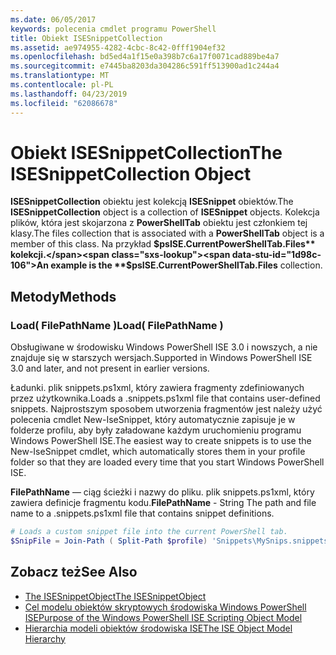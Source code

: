```yaml
---
ms.date: 06/05/2017
keywords: polecenia cmdlet programu PowerShell
title: Obiekt ISESnippetCollection
ms.assetid: ae974955-4282-4cbc-8c42-0fff1904ef32
ms.openlocfilehash: bd5ed4a1f15e0a398b7c6a17f0071cad889be4a7
ms.sourcegitcommit: e7445ba8203da304286c591ff513900ad1c244a4
ms.translationtype: MT
ms.contentlocale: pl-PL
ms.lasthandoff: 04/23/2019
ms.locfileid: "62086678"
---
```

# <a name="the-isesnippetcollection-object"></a><span data-ttu-id="1d98c-103">Obiekt ISESnippetCollection</span><span class="sxs-lookup"><span data-stu-id="1d98c-103">The ISESnippetCollection Object</span></span>

<span data-ttu-id="1d98c-104">**ISESnippetCollection** obiektu jest kolekcją **ISESnippet** obiektów.</span><span class="sxs-lookup"><span data-stu-id="1d98c-104">The **ISESnippetCollection** object is a collection of **ISESnippet** objects.</span></span> <span data-ttu-id="1d98c-105">Kolekcja plików, która jest skojarzona z **PowerShellTab** obiektu jest członkiem tej klasy.</span><span class="sxs-lookup"><span data-stu-id="1d98c-105">The files collection that is associated with a **PowerShellTab** object is a member of this class.</span></span> <span data-ttu-id="1d98c-106">Na przykład **$psISE.CurrentPowerShellTab.Files** kolekcji.</span><span class="sxs-lookup"><span data-stu-id="1d98c-106">An example is the **$psISE.CurrentPowerShellTab.Files** collection.</span></span>

## <a name="methods"></a><span data-ttu-id="1d98c-107">Metody</span><span class="sxs-lookup"><span data-stu-id="1d98c-107">Methods</span></span>

### <a name="load-filepathname-"></a><span data-ttu-id="1d98c-108">Load\( FilePathName \)</span><span class="sxs-lookup"><span data-stu-id="1d98c-108">Load\( FilePathName \)</span></span>

<span data-ttu-id="1d98c-109">Obsługiwane w środowisku Windows PowerShell ISE 3.0 i nowszych, a nie znajduje się w starszych wersjach.</span><span class="sxs-lookup"><span data-stu-id="1d98c-109">Supported in Windows PowerShell ISE 3.0 and later, and not present in earlier versions.</span></span>

<span data-ttu-id="1d98c-110">Ładunki. plik snippets.ps1xml, który zawiera fragmenty zdefiniowanych przez użytkownika.</span><span class="sxs-lookup"><span data-stu-id="1d98c-110">Loads a .snippets.ps1xml file that contains user-defined snippets.</span></span> <span data-ttu-id="1d98c-111">Najprostszym sposobem utworzenia fragmentów jest należy użyć polecenia cmdlet New-IseSnippet, który automatycznie zapisuje je w folderze profilu, aby były załadowane każdym uruchomieniu programu Windows PowerShell ISE.</span><span class="sxs-lookup"><span data-stu-id="1d98c-111">The easiest way to create snippets is to use the New-IseSnippet cmdlet, which automatically stores them in your profile folder so that they are loaded every time that you start Windows PowerShell ISE.</span></span>

<span data-ttu-id="1d98c-112">**FilePathName** — ciąg ścieżki i nazwy do pliku. plik snippets.ps1xml, który zawiera definicje fragmentu kodu.</span><span class="sxs-lookup"><span data-stu-id="1d98c-112">**FilePathName** - String The path and file name to a .snippets.ps1xml file that contains snippet definitions.</span></span>

```powershell
# Loads a custom snippet file into the current PowerShell tab.
$SnipFile = Join-Path ( Split-Path $profile) 'Snippets\MySnips.snippets.ps1xml' $psISE.CurrentPowerShellTab.Snippets.Add($SnipPath)
```

## <a name="see-also"></a><span data-ttu-id="1d98c-113">Zobacz też</span><span class="sxs-lookup"><span data-stu-id="1d98c-113">See Also</span></span>

- [<span data-ttu-id="1d98c-114">The ISESnippetObject</span><span class="sxs-lookup"><span data-stu-id="1d98c-114">The ISESnippetObject</span></span>](The-ISESnippetObject.md)
- [<span data-ttu-id="1d98c-115">Cel modelu obiektów skryptowych środowiska Windows PowerShell ISE</span><span class="sxs-lookup"><span data-stu-id="1d98c-115">Purpose of the Windows PowerShell ISE Scripting Object Model</span></span>](Purpose-of-the-Windows-PowerShell-ISE-Scripting-Object-Model.md)
- [<span data-ttu-id="1d98c-116">Hierarchia modeli obiektów środowiska ISE</span><span class="sxs-lookup"><span data-stu-id="1d98c-116">The ISE Object Model Hierarchy</span></span>](The-ISE-Object-Model-Hierarchy.md)